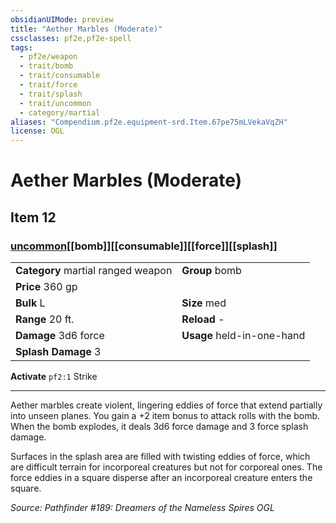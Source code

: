 ```yaml
---
obsidianUIMode: preview
title: "Aether Marbles (Moderate)"
cssclasses: pf2e,pf2e-spell
tags:
  - pf2e/weapon
  - trait/bomb
  - trait/consumable
  - trait/force
  - trait/splash
  - trait/uncommon
  - category/martial
aliases: "Compendium.pf2e.equipment-srd.Item.67pe75mLVekaVqZH"
license: OGL
---
```

# Aether Marbles (Moderate)
## Item 12
### [uncommon](uncommon "Uncommon Rarity Trait")[[bomb]][[consumable]][[force]][[splash]]

|  |  |
| -- | -- |
| **Category** martial ranged weapon | **Group** bomb |
| **Price** 360 gp |  |
| **Bulk** L | **Size** med |
|**Range** 20 ft.| **Reload** -|
| **Damage** 3d6 force  | **Usage** held-in-one-hand |
| **Splash Damage** 3 | |


**Activate** `pf2:1` Strike

* * *

Aether marbles create violent, lingering eddies of force that extend partially into unseen planes. You gain a +2 item bonus to attack rolls with the bomb. When the bomb explodes, it deals 3d6 force damage and 3 force splash damage.

Surfaces in the splash area are filled with twisting eddies of force, which are difficult terrain for incorporeal creatures but not for corporeal ones. The force eddies in a square disperse after an incorporeal creature enters the square.

*Source: Pathfinder #189: Dreamers of the Nameless Spires*
*OGL*